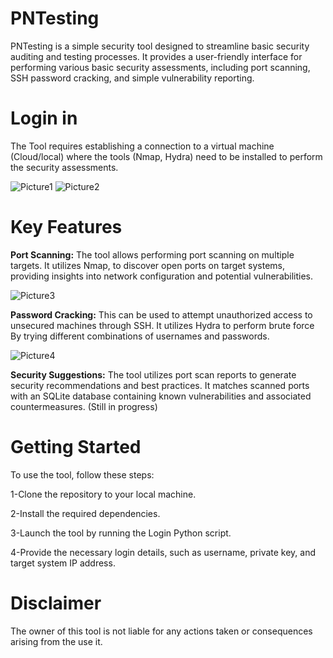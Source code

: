 # PNTesting
PNTesting is a simple security tool designed to streamline basic security auditing and testing processes. It provides a user-friendly interface for performing various basic security assessments, including port scanning, SSH password cracking, and simple vulnerability reporting. 

# Login in
The Tool requires establishing a connection to a virtual machine (Cloud/local) where the tools (Nmap, Hydra) need to be installed to perform the security assessments.

![Picture1](https://github.com/Mohamed-Fourti/PNTesting/assets/61188969/9713dc1c-5f1d-4ae6-ada0-39cee84b7d1d)
![Picture2](https://github.com/Mohamed-Fourti/PNTesting/assets/61188969/d00acbb9-4ebe-4e0f-85ff-2f0d0853c804)

# Key Features
**Port Scanning:** The tool allows performing port scanning on multiple targets. It utilizes Nmap, to discover open ports on target systems, providing insights into network configuration and potential vulnerabilities.

![Picture3](https://github.com/Mohamed-Fourti/PNTesting/assets/61188969/41eaeb6d-3876-400e-8224-42b6c86e26b9)

**Password Cracking:** This can be used to attempt unauthorized access to unsecured machines through SSH. It utilizes Hydra to perform brute force By trying different combinations of usernames and passwords.

![Picture4](https://github.com/Mohamed-Fourti/PNTesting/assets/61188969/52b04586-94bf-4a2f-82c3-07402aa70ad5)

**Security Suggestions:** The tool utilizes port scan reports to generate security recommendations and best practices. It matches scanned ports with an SQLite database containing known vulnerabilities and associated countermeasures. (Still in progress)

# Getting Started
To use the tool, follow these steps:

1-Clone the repository to your local machine.

2-Install the required dependencies.

3-Launch the tool by running the Login Python script.

4-Provide the necessary login details, such as username, private key, and target system IP address.

# Disclaimer
The owner of this tool is not liable for any actions taken or consequences arising from the use it.
